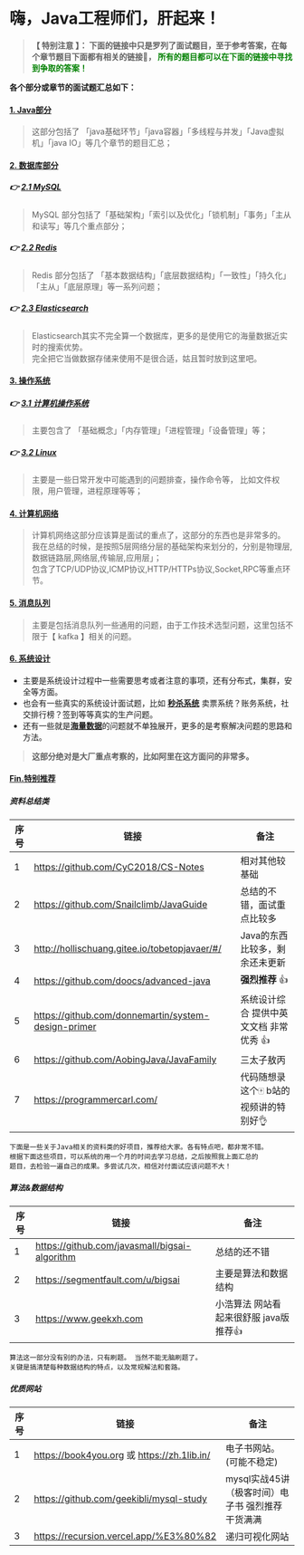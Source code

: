 # 嗨，Java工程师们，肝起来！

> **【 特别注意 】： 下面的链接中只是罗列了面试题目，至于参考答案，在每个章节题目下面都有相关的链接🔗， <font color=green>所有的题目都可以在下面的链接中寻找到争取的答案！</font>**

**各个部分或章节的面试题汇总如下：** 

####  [1. Java部分](https://github.com/geekibli/java-interview/blob/main/mds/Java.md)
> 这部分包括了 「java基础环节」「java容器」「多线程与并发」「Java虚拟机」「java IO」等几个章节的题目汇总；
#### [2. 数据库部分]()
##### 👉  [2.1 MySQL](https://github.com/geekibli/java-interview/blob/main/mds/MySQL.md)  
> MySQL 部分包括了「基础架构」「索引以及优化」「锁机制」「事务」「主从和读写」等几个重点部分；
##### 👉  [2.2 Redis](https://github.com/geekibli/java-interview/blob/main/mds/Redis.md)
> Redis 部分包括了 「基本数据结构」「底层数据结构」「一致性」「持久化」「主从」「底层原理」等一系列问题；
##### 👉 [2.3 Elasticsearch](https://github.com/geekibli/java-interview/blob/main/mds/Elasticsearch.md)
> Elasticsearch其实不完全算一个数据库，更多的是使用它的海量数据近实时的搜索优势。  
完全把它当做数据存储来使用不是很合适，姑且暂时放到这里吧。
#### [3. 操作系统](https://github.com/geekibli/java-interview/blob/main/mds/Computer%20OS.md)
##### 👉 [3.1 计算机操作系统](https://github.com/geekibli/java-interview/blob/main/mds/Computer%20OS.md)
> 主要包含了 「基础概念」「内存管理」「进程管理」「设备管理」等；
##### 👉 [3.2 Linux](https://github.com/geekibli/java-interview/blob/main/mds/Computer%20OS.md)
> 主要是一些日常开发中可能遇到的问题排查，操作命令等， 比如文件权限，用户管理，进程原理等等；
#### [4. 计算机网络](https://github.com/geekibli/java-interview/blob/main/mds/Computer%20Network.md)
> 计算机网络这部分应该算是面试的重点了，这部分的东西也是非常多的。  
我在总结的时候，是按照5层网络分层的基础架构来划分的，分别是物理层,数据链路层,网络层,传输层,应用层」；  
包含了TCP/UDP协议,ICMP协议,HTTP/HTTPs协议,Socket,RPC等重点环节。  
#### [5. 消息队列](https://github.com/geekibli/java-interview/blob/main/mds/Message%20Queue.md)
> 主要是包括消息队列一些通用的问题，由于工作技术选型问题，这里包括不限于【 kafka 】相关的问题。
#### [6. 系统设计](https://github.com/geekibli/java-interview/blob/main/mds/System%20Design.md)
- 主要是系统设计过程中一些需要思考或者注意的事项，还有分布式，集群，安全等方面。  
- 也会有一些真实的系统设计面试题，比如 [**秒杀系统**](https://github.com/qiurunze123/miaosha) 卖票系统？账务系统，社交排行榜？签到等等真实的生产问题。 
- 还有一些就是[**海量数据**](https://github.com/geekibli/java-interview/blob/main/mds/Mass%20Data.md)的问题就不单独展开，更多的是考察解决问题的思路和方法。
> **这部分绝对是大厂重点考察的，比如阿里在这方面问的非常多。**

#### [Fin.特别推荐]()

##### 资料总结类

| 序号| 链接 | 备注 | 
| ---- | ---- | ---- | 
| 1 | https://github.com/CyC2018/CS-Notes | 相对其他较基础 |
| 2 | https://github.com/Snailclimb/JavaGuide | 总结的不错，面试重点比较多|
| 3 | http://hollischuang.gitee.io/tobetopjavaer/#/ | Java的东西比较多，剩余还未更新|
| 4 | https://github.com/doocs/advanced-java  | **强烈推荐** 👍 |
| 5 | https://github.com/donnemartin/system-design-primer | 系统设计综合 提供中英文文档 非常优秀 👍 |  
| 6 | https://github.com/AobingJava/JavaFamily | 三太子敖丙 |
| 7 | https://programmercarl.com/ | 代码随想录 这个🀄️ b站的视频讲的特别好👌 |
```
下面是一些关于Java相关的资料类的好项目，推荐给大家。各有特点吧，都非常不错。
根据下面这些项目，可以系统的用一个月的时间去学习总结，之后按照我上面汇总的
题目，去检验一遍自己的成果。多尝试几次，相信对付面试应该问题不大！
```

##### 算法&数据结构

|  序号 |  链接   |  备注  | 
| ---- | ---- | ---- | 
| 1 | https://github.com/javasmall/bigsai-algorithm | 总结的还不错 |
| 2 | https://segmentfault.com/u/bigsai | 主要是算法和数据结构 |
| 3 | https://www.geekxh.com | 小浩算法 网站看起来很舒服 java版  推荐👍| 

```
算法这一部分没有别的办法，只有刷题。 当然不能无脑刷题了。
关键是搞清楚每种数据结构的特点，以及常规解法和套路。
```


##### 优质网站

|  序号 |  链接   |  备注  | 
| ---- | ---- | ---- | 
| 1 | https://book4you.org 或 https://zh.1lib.in/| 电子书网站。(可能不稳定)  | 
| 2 | https://github.com/geekibli/mysql-study | mysql实战45讲（极客时间）电子书  强烈推荐 干货满满 | 
| 3 | https://recursion.vercel.app/%E3%80%82 | 递归可视化网站 |



